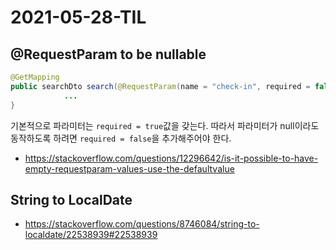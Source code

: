 # 2021-05-28-TIL

## @RequestParam to be nullable

```java
@GetMapping
public searchDto search(@RequestParam(name = "check-in", required = false) String checkIn) {
            ...
}
```

기본적으로 파라미터는 `required = true`값을 갖는다. 따라서 파라미터가 null이라도 동작하도록 하려면 `required = false`을 추가해주어야 한다.

- https://stackoverflow.com/questions/12296642/is-it-possible-to-have-empty-requestparam-values-use-the-defaultvalue

## String to LocalDate

- https://stackoverflow.com/questions/8746084/string-to-localdate/22538939#22538939

